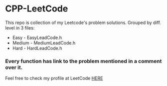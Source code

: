 # CPP-LeetCode

This repo is collection of my Leetcode's problem solutions. Grouped by diff. level in 3 files:
* Easy - EasyLeadCode.h
* Medium - MediumLeadCode.h
* Hard - HardLeadCode.h
### Every function has link to the problem mentioned in a comment over it.

Feel free to check my profile at LeetCode [HERE](https://leetcode.com/Gromp/)
